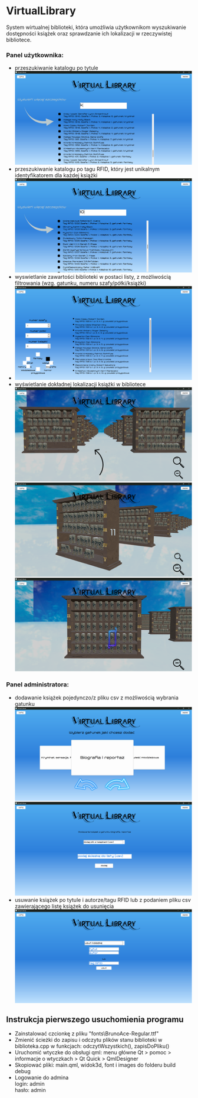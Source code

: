 # VirtualLibrary
System wirtualnej biblioteki, która umożliwia użytkownikom wyszukiwanie dostępności książek oraz sprawdzanie ich lokalizacji w rzeczywistej bibliotece. 

### Panel użytkownika:
- przeszukiwanie katalogu po tytule <br>
<img src="/readme_images/tytul.png"/> <br>
- przeszukiwanie katalogu po tagu RFID, który jest unikalnym identyfikatorem dla każdej książki<br>
  <img src="/readme_images/tag.png"/> <br>
- wyswietlanie zawartości biblioteki w postaci listy, z możliwością filtrowania (wzg. gatunku, numeru szafy/półki/książki)<br>
- <img src="/readme_images/zawartosc.png"/> <br>
- wyświetlanie dokładnej lokalizacji książki w bibliotece<br>
<img src="/readme_images/widok1.png"/> <br>
<img src="/readme_images/widok2.png"/> <br>
<img src="/readme_images/widok3.png"/> <br>
### Panel administratora:
- dodawanie książek pojedynczo/z pliku csv z możliwością wybrania gatunku<br>
<img src="/readme_images/dodaj1.png"/> <br>
<img src="/readme_images/dodaj2.png"/> <br>
- usuwanie książek po tytule i autorze/tagu RFID lub z podaniem pliku csv zawierającego listę książek do usunięcia<br>
<img src="/readme_images/usun.png"/> <br>

## Instrukcja pierwszego usuchomienia programu
- Zainstalować czcionkę z pliku "fonts\BrunoAce-Regular.ttf"<br>
- Zmienić ścieżki do zapisu i odczytu plików stanu biblioteki w biblioteka.cpp w funkcjach: odczytWszystkich(), zapisDoPliku()<br>
- Uruchomić wtyczke do obsługi qml: menu główne Qt > pomoc > informacje o wtyczkach > Qt Quick > QmlDesigner<br>
- Skopiować pliki: main.qml, widok3d, font i images do folderu build debug<br>
- Logowanie do admina<br>
    login: admin<br>
    hasło: admin
